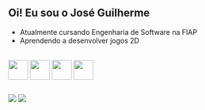 ## Oi! Eu sou o José Guilherme

- Atualmente cursando Engenharia de Software na FIAP
- Aprendendo a desenvolver jogos 2D

<div><br>
  <img align="center" src="https://cdn.jsdelivr.net/gh/devicons/devicon@latest/icons/python/python-original.svg" width="40px"/>
  <img align="center" src="https://cdn.jsdelivr.net/gh/devicons/devicon@latest/icons/javascript/javascript-original.svg" width="40px"/>
  <img align="center" src="https://cdn.jsdelivr.net/gh/devicons/devicon@latest/icons/css3/css3-original.svg" width="40px"/>
  <img align="center" src="https://cdn.jsdelivr.net/gh/devicons/devicon@latest/icons/html5/html5-original.svg" width="40px"/>
</div>

##

<div>
  <a href="https://www.linkedin.com/in/joseguilhermesipaubacosta/" target="_blank"><img src="https://img.shields.io/badge/LinkedIn-0077B5?style=for-the-badge&logo=linkedin&logoColor=white" target="_blank"></a>
  <a href="" target="_blank"><img src="https://img.shields.io/badge/Instagram-E4405F?style=for-the-badge&logo=instagram&logoColor=white" target="_blank"></a>
</div>
